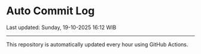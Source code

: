 # Auto Commit Log

Last updated: Sunday, 19-10-2025 16:12 WIB

---

This repository is automatically updated every hour using GitHub Actions.
